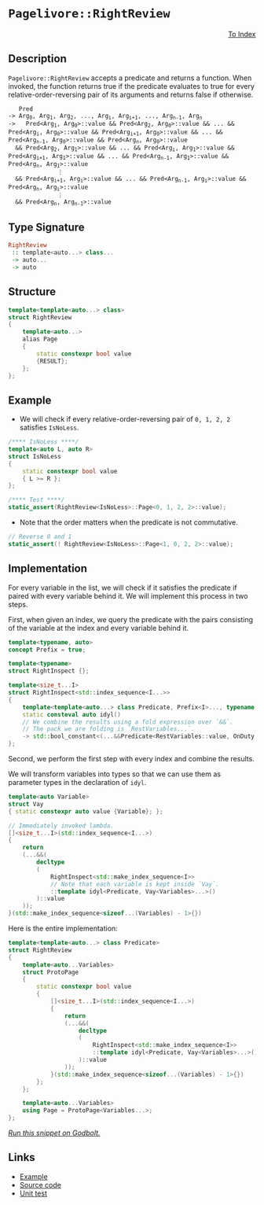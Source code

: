 <!-- Copyright 2024 Feng Mofan
SPDX-License-Identifier: Apache-2.0 -->

# `Pagelivore::RightReview`

<p style='text-align: right;'><a href="../../../facilities/metafunctions.md#pagelivore-right-review">To Index</a></p>

## Description

`Pagelivore::RightReview` accepts a predicate and returns a function. When invoked, the function returns true if the predicate evaluates to true for every relative-order-reversing pair of its arguments and returns false if otherwise.

<pre><code>   Pred
-> Arg<sub>0</sub>, Arg<sub>1</sub>, Arg<sub>2</sub>, ..., Arg<sub>i</sub>, Arg<sub>i+1</sub>, ..., Arg<sub>n-1</sub>, Arg<sub>n</sub>
->   Pred&lt;Arg<sub>1</sub>, Arg<sub>0</sub>&gt;::value && Pred&lt;Arg<sub>2</sub>, Arg<sub>0</sub>&gt;::value && ... && Pred&lt;Arg<sub>i</sub>, Arg<sub>0</sub>&gt;::value && Pred&lt;Arg<sub>i+1</sub>, Arg<sub>0</sub>&gt;::value && ... && Pred&lt;Arg<sub>n-1</sub>, Arg<sub>0</sub>&gt;::value && Pred&lt;Arg<sub>n</sub>, Arg<sub>0</sub>&gt;::value
  && Pred&lt;Arg<sub>2</sub>, Arg<sub>1</sub>&gt;::value && ... && Pred&lt;Arg<sub>i</sub>, Arg<sub>1</sub>&gt;::value && Pred&lt;Arg<sub>i+1</sub>, Arg<sub>1</sub>&gt;::value && ... && Pred&lt;Arg<sub>n-1</sub>, Arg<sub>1</sub>&gt;::value && Pred&lt;Arg<sub>n</sub>, Arg<sub>1</sub>&gt;::value
              &vellip;
  && Pred&lt;Arg<sub>i+1</sub>, Arg<sub>i</sub>&gt;::value && ... && Pred&lt;Arg<sub>n-1</sub>, Arg<sub>i</sub>&gt;::value && Pred&lt;Arg<sub>n</sub>, Arg<sub>i</sub>&gt;::value
              &vellip;
  && Pred&lt;Arg<sub>n</sub>, Arg<sub>n-1</sub>&gt;::value</code></pre>

## Type Signature

```Haskell
RightReview
 :: template<auto...> class...
 -> auto...
 -> auto
```

## Structure

```C++
template<template<auto...> class>
struct RightReview
{
    template<auto...>
    alias Page
    {
        static constexpr bool value
        {RESULT};
    };
};
```

## Example

- We will check if every relative-order-reversing pair of `0, 1, 2, 2` satisfies `IsNoLess`.

```C++
/**** IsNoLess ****/
template<auto L, auto R>
struct IsNoLess
{
    static constexpr bool value
    { L >= R };
};

/**** Test ****/
static_assert(RightReview<IsNoLess>::Page<0, 1, 2, 2>::value);
```

- Note that the order matters when the predicate is not commutative.

```C++
// Reverse 0 and 1
static_assert(! RightReview<IsNoLess>::Page<1, 0, 2, 2>::value);
```

## Implementation

For every variable in the list, we will check if it satisfies the predicate if paired with every variable behind it.
We will implement this process in two steps.

First, when given an index, we query the predicate with the pairs consisting of the variable at the index and every variable behind it.

```C++
template<typename, auto>
concept Prefix = true;

template<typename>
struct RightInspect {};

template<size_t...I>
struct RightInspect<std::index_sequence<I...>> 
{
    template<template<auto...> class Predicate, Prefix<I>..., typename OnDuty, typename...RestVariables>
    static consteval auto idyl()
    // We combine the results using a fold expression over `&&`.
    // The pack we are folding is `RestVariables...`.
    -> std::bool_constant<(...&&Predicate<RestVariables::value, OnDuty::value>::value)>;
};
```

Second, we perform the first step with every index and combine the results.

We will transform variables into types so that we can use them as parameter types in the declaration of `idyl`.

```C++
template<auto Variable>
struct Vay
{ static constexpr auto value {Variable}; };
```

```C++
// Immediately invoked lambda.
[]<size_t...I>(std::index_sequence<I...>)
{
    return
    (...&&(
        decltype
        (
            RightInspect<std::make_index_sequence<I>>
            // Note that each variable is kept inside `Vay`.
            ::template idyl<Predicate, Vay<Variables>...>()
        )::value
    ));
}(std::make_index_sequence<sizeof...(Variables) - 1>{})
```

Here is the entire implementation:

```C++
template<template<auto...> class Predicate>
struct RightReview
{
    template<auto...Variables>
    struct ProtoPage
    {
        static constexpr bool value
        {
            []<size_t...I>(std::index_sequence<I...>)
            {
                return
                (...&&(
                    decltype
                    (
                        RightInspect<std::make_index_sequence<I>>
                        ::template idyl<Predicate, Vay<Variables>...>()
                    )::value
                ));
            }(std::make_index_sequence<sizeof...(Variables) - 1>{})
        }; 
    };

    template<auto...Variables>
    using Page = ProtoPage<Variables...>;
};
```

[*Run this snippet on Godbolt.*](https://godbolt.org/#z:OYLghAFBqd5QCxAYwPYBMCmBRdBLAF1QCcAaPECAMzwBtMA7AQwFtMQByARg9KtQYEAysib0QXACx8BBAKoBnTAAUAHpwAMvAFYTStJg1DIApACYAQuYukl9ZATwDKjdAGFUtAK4sGIAGwArKSuADJ4DJgAcj4ARpjEIAAcZqQADqgKhE4MHt6%2BAcEZWY4C4ZExLPGJKbaY9qUMQgRMxAR5Pn5BdQ05za0E5dFxCcmpCi1tHQXdEwNDldVjAJS2qF7EyOwcAPQAVAeHR8cnezsmGgCC%2B4cA1AAimGmujMh4mAq3R%2BdXN6f/xx%2BlwuwLMAGYIshvFhbiYwW4vI5aIQAJ5w7Ag8wQhhQrwwuFuZATdBYKjozG/I63ZTETA0VRfQ5AgiYFhpAwsgkEFHPZhsUi3JiI1Dkq5oHFPAjU2n02Fg%2B63AjELyYOFWK4gv57W4ANSYKMZB2ZrPZTE58KFRF1rTwTFi9FFlwmyoc1rRGoA7BZbnNHMhbuKJphVGliILhbcAG5iFWwr164i2%2B2qj33NVxtNg9XAykAvPfTVUgCSbPobEEZpyhrOhfzdaBtYOtwASnhgAgCEWGApnq6C1cWaWzar4dzeawRxirs6vK7W%2B3O93e1KTF7V5nsyDB6bzW4sgAvTAAfQIADpz0XHTO522O12e5gHATiSAQBEsKoj0oAI4qiUEotz1PckwWwWFPWzW4oMVE0ORHNxtzgglLVQID0QDAwFE%2BGlMHwUQWQFHD6QA9EgIFMdGAnW4AHkGHuREUXInlKLYIDmw%2BAgEyTegFEdaCfRaP0AwEINo1ocMrTwdAUVoCBlhBfidh2W4AHVMGEqoInUggEHU2kFC8WgCE%2BLwsiMQVbn4Wh0FuYNQw%2BLIBFuVBIwSWF/A0cx/C8kwPOAq5FOUgAVXTbjSJhkAAa1uAB3dTWnUqz8HMvBPl8jR2ImLi7R4tC/IU6CAFp0JfEBYlQTwj0DFpBAJCA0LMbzGpwvDhwJTLOJtHKPlfMSVQFWj6O5XqY0nEbvEweTQLVTFUxmjVcybecO3YyN3hi6tjSHXdELai1hTQ0CMKYLDpVwvB8MnEFrylZaCFW9bZsg6Ddt3FCgOy5NeOmgLoJu6VUCIZQmGAVVfqg1dnv4qDfQu4TuxZEMw3Kzwo1GgrobjKHMegkxAisQJMz3PBDxPIDL1AiBSvfYMv0wX9XngwDz3ReTwZxiG13Zjn%2BNpAgNgYDGef4%2BqWcaryICF4XMawKEKKl6WRYVxXMbu%2B9l2fAh0FfFgmEi48ac/H8/y2Ejpp%2By4Vel19XvUqSZIJFqLuHAU9TReFPp40iWcptnLat6HlnGlVlZ55Ypuxjn1yprWdb1g2GA/OmGf/eED0wVAqCAiBPY%2BZZbkK24uHJNdUz9qO5qzcD/c5jcKRrmDtvg97z1z76pwb0yImAakQfUuEFRpQHUGB0GCTbw6MSzWa64W6463zIEtVuAAxPBiAmW5sFUVh2XU/t54XgEG0W7UiwUKJUFCBzNq3WC9rcFDblCAUn%2BbK8lVnKVz8v6%2BsKeoWsN/TVTssjCq4k%2BpgwbpDZ%2Bcop4KmbBmeawJK6blPrcIKHFb7TkEhdI8J0lBtAgHdB6mAYoAQvlfBy6JXyj3ghoAUXABSpFuGYGhIBIER3rlqI%2BJwl5UiEI%2BAQNlt673oNgw%2BvDTgn2uMpVaCQlC3A0IKRORdrq4OQPgrCCQCAQDAGAFst57qYDWmQihv9qGgVoX3AkTClHMOYewzhaoOCrFoJwQIvA/AcC0KQVAnA3DWGsD6dYmx%2B7gh4KQAgmhXGrEiiAQIkhTwaBSGYAAnGkrggQUlJC4B6D00h3EcEkLwFgEgNAMO8b4/xHBeAKBAAw6JPjXGkDgLAGAiAQDrAIGkRE5BKBoDZHQBIUQJycFUEkfwhV/CSFuMAZA/opCnjMLwc6RBEzayYfwQQIgxDsCkDIQQigVDqGaaQXQTCYrECYGkTgPA3EeK8TEvxnBqKIl6VKTOtwJlTJmXMhZRcklmFuBADwQz6BhixFwZYvAmlaFWBAJAgy0jDLIBQCAyLUUgGAFIVINAjIKMoLEZ5sQIitBRHc3gpLmDEBRNRWI2hHxNMiYM8sBBaK0ApWcrAsQvDAEfrQWg9TuC8CwLrIw4huXryZXgVywrfHBkfIibYkSIgsiKb45EsRrm0o8FgZ5So8BlJFaQVyxBypKEeOK4AyIjAxNWFQAwwAFA6nWtRXklLDnCFEOIA52z5BKDUM8i5%2BhDDGCCZYfQeBYj1MgKsVAaRGjCsKsSAephLDWDMNUs1Gyepxp6DK5wEBXDTD8EwsIWlFijCYcUbIAhS16FrY0BYIxEhMLsIWpokx2ieE6HoDtDg%2BjdpbVUatthu0NvbcOytraJCrAUKErYc79CPNIFU3gNTvmTOmbM%2BZiygUgtwIQEgsIIkwqifa1YukmBYESHJUg8TJBglPGksEBSNCSDMJIDyGhAj%2BDSSu4ppSQBgi4KefwXB/BJDSbkoIkgsmvv8Gu55NS6kNIvc0hFHTEVdPeX09FmKIWjLYJwVoLBIwekKkwY65kuBpNPGBhV%2BB1lST0P63ZvrpD%2BuOUGs5uhUhXJuZSh5HBPHIbOTUt5PTETOSoFu35syoRhqLvRxjIKwUoohaesEZhz1wpaThwjCR%2BkYtQOC0YSmjB0a4Aw/FLIN5EpJWS2lnrqXkvpYyhwnrWWMHZQwTlzyeV8oFUKz1Yqw2St8fgWkg65XPMVcgZVnq1X1GeVqnVKI9XbF8Ya41kSzUWswFaiL3d7V8CdS6t1HqTXsZ9fsrjsgeOnN8fx0Ndr01WEjVq2N96E1Js4CmrWaaI0WCzRunNUk833oHY0FwidJ0hETiOpYNbMh1tyL2goq2Sg5GW2OmbQ6BgLYOwIfobQ9ttvHUdzbZarvnZnaOtt87F37JE2J9dLyODyZ3TRnudGGPJMPcxk9UK9OXtINe29lARMlNIGUsE9GP0ekCGk/JYJP3fvg%2BJ6pnA0ONLK20zp3SPkmaM8QYj2wyN/JYAoSM/pIz/bghMVZwONlsdkBx%2BrXqmvBpA6QQTtyRVvaeRJ15eHPlydUNT2n9PGfDk3qCszmm3JYjBGDzDrSkVK9RaT7XEKOHIDSGkI8DO0lHiZwQI8UuuN0Hs/UiAxKzluZcya53dKGVMu82ZtlHKuVRcwLy/lYhQsmvCxK7LorpWxZ6mchLSWTUpY1bwdL5KssGsTHl3gBXMhFdZCVu1GvHUg0q2Q91jBPW1b2RIBrRzA3NZ0Hzgw7WRtRpjfAeNiacjCp2C%2BDrmbs0JFzT1%2Bd9RO1zfcDdvQFaKizu2%2BthbTbdsPZWwWwdp2J2T/baPtfXb5jL/2xv/It25j3Zn495dC6NhLuhYB97KHODfOl3TqMcuWQK6Pes7T0LYXg8h6Me9RSsOZS6Sp4YIYIgQ2S8GFSYBHoUG2OG6uOtg6G%2Bm4cD6IAkggQL6eSHoFSSQkgmSXAqSSGRSYIIuOOtSGG8KImKy8Bn2P%2BmGqwZqjkfgkgQAA%3D%3D)

## Links

- [Example](../../../code/facilities/metafunctions/pagelivore/right_review/implementation.hpp)
- [Source code](../../../../conceptrodon/descend/pagelivore/right_review.hpp)
- [Unit test](../../../../tests/unit/metafunctions/pagelivore/right_review.test.hpp)
